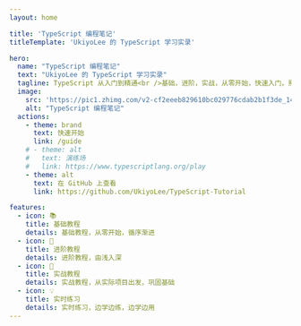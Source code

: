 ```yaml
---
layout: home

title: 'TypeScript 编程笔记'
titleTemplate: 'UkiyoLee 的 TypeScript 学习实录'

hero:
  name: "TypeScript 编程笔记"
  text: "UkiyoLee 的 TypeScript 学习实录"
  tagline: TypeScript 从入门到精通<br />基础，进阶，实战，从零开始，快速入门，熟练掌握
  image:
    src: 'https://pic1.zhimg.com/v2-cf2eeeb829610bc029776cdab2b1f3de_1440w.jpg?source=172ae18b'
    alt: "TypeScript 编程笔记"
  actions:
    - theme: brand
      text: 快速开始
      link: /guide
    # - theme: alt 
    #   text: 演练场
    #   link: https://www.typescriptlang.org/play
    - theme: alt
      text: 在 GitHub 上查看
      link: https://github.com/UkiyoLee/TypeScript-Tutorial

features:
  - icon: 📚
    title: 基础教程
    details: 基础教程，从零开始，循序渐进
  - icon: 📝
    title: 进阶教程
    details: 进阶教程，由浅入深
  - icon: 📖
    title: 实战教程
    details: 实战教程，从实际项目出发，巩固基础
  - icon: 💡
    title: 实时练习
    details: 实时练习，边学边练，边学边用
---
```


<style scoped>
:root {
  --vp-home-hero-name-color: transparent;
  --vp-home-hero-name-background: -webkit-linear-gradient(120deg, #4354ff 30%, #41d1ff);

  --vp-home-hero-image-background-image: linear-gradient(120deg, #4354ff 50%, #2221ff 50%);
  /* --vp-home-hero-image-filter: blur(44px); */
}

@media (min-width: 640px) {
  :root {
    --vp-home-hero-image-filter: blur(56px);
  }
}

@media (min-width: 960px) {
  :root {
    --vp-home-hero-image-filter: blur(68px);
  }
}
</style>